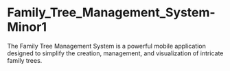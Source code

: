 # Family_Tree_Management_System-Minor1
The Family Tree Management System is a powerful mobile application designed to simplify the creation, management, and visualization of intricate family trees.
